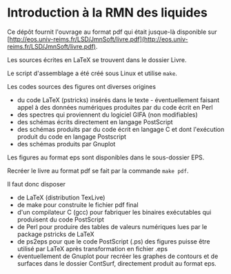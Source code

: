 # Introduction à la RMN des liquides
 
Ce dépôt fournit l'ouvrage au format pdf qui était jusque-là disponible sur [http://eos.univ-reims.fr/LSD/JmnSoft/livre.pdf](http://eos.univ-reims.fr/LSD/JmnSoft/livre.pdf).

Les sources écrites en LaTeX se trouvent dans le dossier Livre. 

Le script d'assemblage a été créé sous Linux et utilise `make`.

Les codes sources des figures ont diverses origines
- du code LaTeX (pstricks) insérés dans le texte
		- éventuellement faisant appel à des données numériques produites par du code écrit en Perl
- des spectres qui proviennent du logiciel GIFA (non modifiables)
- des schémas écrits directement en langage PostScript
- des schémas produits par du code écrit en langage C et dont l'exécution produit du code en langage Postscript
- des schémas produits par Gnuplot

Les figures au format eps sont disponibles dans le sous-dossier EPS.

Recréer le livre au format pdf se fait par la commande `make pdf`.

Il faut donc disposer
- de LaTeX (distribution TexLive)
- de make pour construite le fichier pdf final
- d'un compilateur C (gcc) pour fabriquer les binaires exécutables qui produisent du code PostScript
- de Perl pour produire des tables de valeurs numériques lues par le package pstricks de LaTeX
- de ps2eps pour que le code PostScript (.ps) des figures puisse être utilisé par LaTeX après transformation en fichier .eps
- éventuellement de Gnuplot pour recréer les graphes de contours et de surfaces dans le dossier ContSurf, directement produit au format eps.